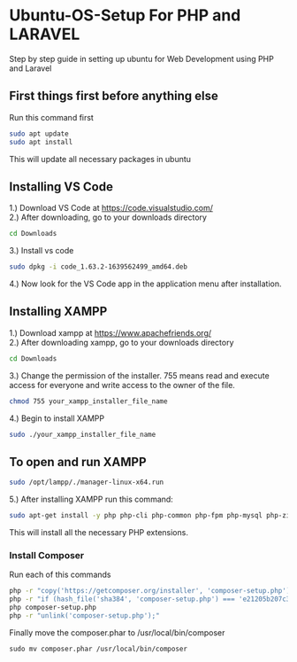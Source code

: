 # Ubuntu-OS-Setup For PHP and LARAVEL
Step by step guide in setting up ubuntu for Web Development using PHP and Laravel

## First things first before anything else
Run this command first
``` bash
sudo apt update
sudo apt install
```
This will update all necessary packages in ubuntu
## Installing VS Code
1.) Download VS Code at https://code.visualstudio.com/ <br>
2.) After downloading, go to your downloads directory
``` bash
cd Downloads
```
3.) Install vs code
``` bash
sudo dpkg -i code_1.63.2-1639562499_amd64.deb
```
4.) Now look for the VS Code app in the application menu after installation.

## Installing XAMPP
1.) Download xampp at https://www.apachefriends.org/ <br>
2.) After downloading xampp, go to your downloads directory
``` bash
cd Downloads
```
3.) Change the permission of the installer. 755 means read and execute access for everyone and write access to the owner of the file.
``` bash
chmod 755 your_xampp_installer_file_name
```
4.) Begin to install XAMPP
``` bash
sudo ./your_xampp_installer_file_name
```
## To open and run XAMPP
``` bash
sudo /opt/lampp/./manager-linux-x64.run
```
5.) After installing XAMPP run this command:
``` bash
sudo apt-get install -y php php-cli php-common php-fpm php-mysql php-zip php-gd php-mbstring php-curl php-xml php-bcmath openssl php-json php-tokenizer
```
This will install all the necessary PHP extensions.

### Install Composer
Run each of this commands
``` bash
php -r "copy('https://getcomposer.org/installer', 'composer-setup.php');"
php -r "if (hash_file('sha384', 'composer-setup.php') === 'e21205b207c3ff031906575712edab6f13eb0b361f2085f1f1237b7126d785e826a450292b6cfd1d64d92e6563bbde02') { echo 'Installer verified'; } else { echo 'Installer corrupt'; unlink('composer-setup.php'); } echo PHP_EOL;"
php composer-setup.php
php -r "unlink('composer-setup.php');"
```
Finally move the composer.phar to /usr/local/bin/composer
```
sudo mv composer.phar /usr/local/bin/composer
```
